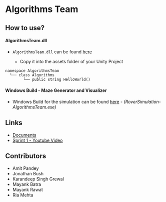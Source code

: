 # Algorithms Team

## How to use?
#### AlgorithmsTeam.dll
- `AlgorithmsTeam.dll` can be found [here](/Algorithm/DLL/AlgorithmsTeam/bin/Debug) 

  - Copy it into the assets folder of your Unity Project
  
```
namespace AlgorithmsTeam
  └── class Algorithms
        └── public string HelloWorld()
```
#### Windows Build - Maze Generator and Visualizer
- Windows Build for the simulation can be found [here](/Algorithm/Map%20Generator/WindowsBuild) - *(RoverSimulation-AlgorithmsTeam.exe)*

## Links
- [Documents](https://drive.google.com/open?id=1gdqUG-G0XlVtYJZFXqgZue7gCKFo_VYj)
- [Sprint 1 - Youtube Video](https://www.youtube.com/watch?v=gztgx2QT6So)


## Contributors
- Amit Pandey
- Jonathan Bush
- Karandeep Singh Grewal
- Mayank Batra
- Mayank Rawat
- Ria Mehta
